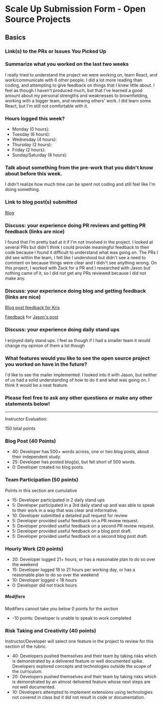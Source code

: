 # Scale Up Submission Form - Open Source Projects

## Basics

### Link(s) to the PRs or Issues You Picked Up

### Summarize what you worked on the last two weeks
I really tried to understand the project we were working on, learn React, and work/communicate with 6 other people. I did a lot more reading than coding, and attempting to give feedback on things that I knew little about. I feel as though I haven't produced much, but that I've learned a good amount about my personal strengths and weaknesses to brownfielding, working with a bigger team, and reviewing others' work. I did learn some React, but I'm still not comfortable with it.

### Hours logged this week?

- Monday (0 hours):
- Tuesday (6 hours):
- Wednesday (4 hours):
- Thursday (2 hours):
- Friday (2 hours):
- Sunday/Saturday (8 hours):

### Talk about something from the pre-work that you didn't know about before this week.
I didn't realize how much time can be spent not coding and still feel like I'm doing something.

### Link to blog post(s) submitted
[Blog](https://gist.github.com/MsJennyGiraffe/5ede3a7e9c8170475672b7b6c0782354)

### Discuss: your experience doing PR reviews and getting PR feedback (links are nice)
I found that I'm pretty bad at it if I'm not involved in the project. I looked at several PRs but didn't think I could provide meaningful feedback to their code because I found it difficult to understand what was going on. The PRs I did see within the team, I felt like I understood but didn't see a need to comment on because things were clear and I didn't see anything wrong. On this project, I worked with Zack for a PR and I researched with Jason but nothing came of it, so I did not get any PRs reviewed because I did not make any.

### Discuss: your experience doing blog and getting feedback (links are nice)
[Blog post feedback for Kris](https://gist.github.com/kbs5280/805929249c6ebc4952875dcd8bf2ed88)

[Feedback](https://gist.github.com/MsJennyGiraffe/35f66b5777f8aa8c298e163cc1cbed65) for [Jason's post](https://medium.com/@TheJasonHanna/1a3ac169a10f#.nrt39svjg)

### Discuss: your experience doing daily stand ups
I enjoyed daily stand ups. I feel as though if I had a smaller team it would change my opinion of them a lot though

### What features would you like to see the open source project you worked on have in the future?
I'd like to see the mailer implemented. I looked into it with Jason, but neither of us had a solid understanding of how to do it and what was going on. I think it would be a neat feature.

### Please feel free to ask any other questions or make any other statements below!

-----

Instructor Evaluation:

150 total points

### Blog Post (40 Points)  

* 40: Developer has 500+ words across, one or two blog posts, about their independent study.
* 25: Developer has posted blog(s), but fell short of 500 words.
* 0: Developer created no blog posts.

### Team Participation (50 points)

Points in this section are cumulative

* 15: Developer participated in 2 daily stand ups
* 5: Developer participated in a 3rd daily stand up and was able to speak to their work in a way that was clear and informative.
* 10: Developer submitted a detailed pull request for review
* 5: Developer provided useful feedback on a PR review request.
* 5: Developer provided useful feedback on a second PR review request.
* 5: Developer provided useful feedback on a blog post draft.
* 5: Developer provided useful feedback on a second blog post draft.

### Hourly Work (20 points)

* 20: Developer logged 21+ hours, or has a reasonable plan to do so over the weekend
* 15: Developer logged 18 to 21 hours per working day, or has a reasonable plan to do so over the weekend
* 10: Developer logged < 18 hours
* 0: Developer did not track hours

##### Modifiers

Modifiers cannot take you below 0 points for the section

* -10 points: Developer is unable to speak to work completed

### Risk Taking and Creativity (40 points)

Instructor/Developer will select one feature in the project to review for this section of the rubric.

* 40: Developers pushed themselves and their team by taking risks which is demonstrated by a delivered feature or well documented spike. Developers explored concepts and technologies outside the scope of the curriculum.
* 20: Developers pushed themselves and their team by taking risks which is demonstrated by an almost delivered feature whose next steps are not well documented.
* 10: Developers attempted to implement extensions using technologies not covered in class but it did not result in code or documentation.
